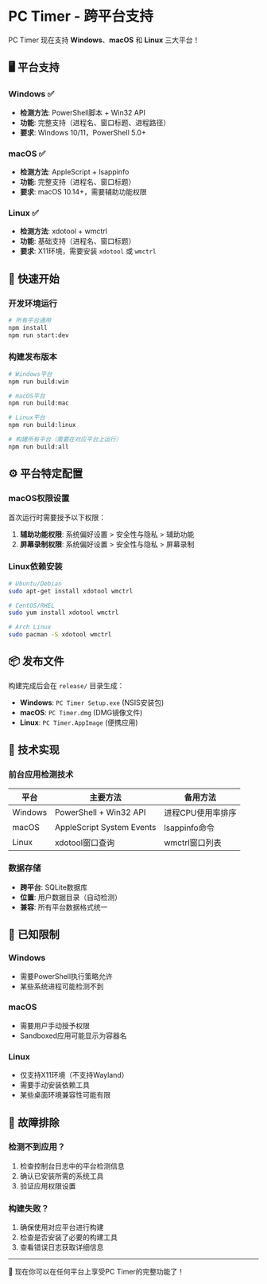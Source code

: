 # PC Timer - 跨平台支持

PC Timer 现在支持 **Windows**、**macOS** 和 **Linux** 三大平台！

## 🖥️ 平台支持

### Windows ✅
- **检测方法**: PowerShell脚本 + Win32 API
- **功能**: 完整支持（进程名、窗口标题、进程路径）
- **要求**: Windows 10/11，PowerShell 5.0+

### macOS ✅  
- **检测方法**: AppleScript + lsappinfo
- **功能**: 完整支持（进程名、窗口标题）
- **要求**: macOS 10.14+，需要辅助功能权限

### Linux ✅
- **检测方法**: xdotool + wmctrl
- **功能**: 基础支持（进程名、窗口标题）
- **要求**: X11环境，需要安装 `xdotool` 或 `wmctrl`

## 🚀 快速开始

### 开发环境运行
```bash
# 所有平台通用
npm install
npm run start:dev
```

### 构建发布版本
```bash
# Windows平台
npm run build:win

# macOS平台 
npm run build:mac

# Linux平台
npm run build:linux

# 构建所有平台（需要在对应平台上运行）
npm run build:all
```

## ⚙️ 平台特定配置

### macOS权限设置
首次运行时需要授予以下权限：
1. **辅助功能权限**: 系统偏好设置 > 安全性与隐私 > 辅助功能
2. **屏幕录制权限**: 系统偏好设置 > 安全性与隐私 > 屏幕录制

### Linux依赖安装
```bash
# Ubuntu/Debian
sudo apt-get install xdotool wmctrl

# CentOS/RHEL
sudo yum install xdotool wmctrl

# Arch Linux
sudo pacman -S xdotool wmctrl
```

## 📦 发布文件

构建完成后会在 `release/` 目录生成：
- **Windows**: `PC Timer Setup.exe` (NSIS安装包)
- **macOS**: `PC Timer.dmg` (DMG镜像文件)
- **Linux**: `PC Timer.AppImage` (便携应用)

## 🔧 技术实现

### 前台应用检测技术
| 平台 | 主要方法 | 备用方法 |
|------|----------|----------|
| Windows | PowerShell + Win32 API | 进程CPU使用率排序 |
| macOS | AppleScript System Events | lsappinfo命令 |
| Linux | xdotool窗口查询 | wmctrl窗口列表 |

### 数据存储
- **跨平台**: SQLite数据库
- **位置**: 用户数据目录（自动检测）
- **兼容**: 所有平台数据格式统一

## 🐛 已知限制

### Windows
- 需要PowerShell执行策略允许
- 某些系统进程可能检测不到

### macOS  
- 需要用户手动授予权限
- Sandboxed应用可能显示为容器名

### Linux
- 仅支持X11环境（不支持Wayland）
- 需要手动安装依赖工具
- 某些桌面环境兼容性可能有限

## 📝 故障排除

### 检测不到应用？
1. 检查控制台日志中的平台检测信息
2. 确认已安装所需的系统工具
3. 验证应用权限设置

### 构建失败？
1. 确保使用对应平台进行构建
2. 检查是否安装了必要的构建工具
3. 查看错误日志获取详细信息

---

🎉 现在你可以在任何平台上享受PC Timer的完整功能了！